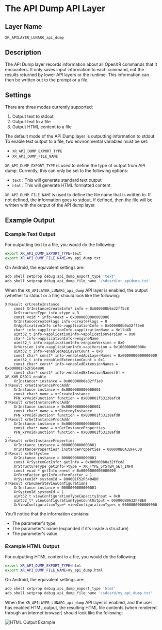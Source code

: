 # The API Dump API Layer

<!--
Copyright (c) 2017-2024, The Khronos Group Inc.

SPDX-License-Identifier: CC-BY-4.0
-->

## Layer Name

`XR_APILAYER_LUNARG_api_dump`

## Description

The API Dump layer records information about all OpenXR commands that it
encounters.  It only saves input information to each command, not the
results returned by lower API layers or the runtime.  This information can
then be written out to the prompt or a file.

## Settings

There are three modes currently supported:

1. Output text to stdout
2. Output text to a file
3. Output HTML content to a file

The default mode of the API Dump layer is outputting information to
stdout.  To enable text output to a file, two environmental variables
must be set:

* `XR_API_DUMP_EXPORT_TYPE`
* `XR_API_DUMP_FILE_NAME`

`XR_API_DUMP_EXPORT_TYPE` is used to define the type of output from API
dump.  Currently, this can only be set to the following options:

* `text`  : This will generate standard text output
* `html`  : This will generate HTML formatted content.

`XR_API_DUMP_FILE_NAME` is used to define the file name that is written
to.  If not defined, the information goes to stdout.  If defined,
then the file will be written with the output of the API dump layer.

## Example Output

### Example Text Output

For outputting text to a file, you would do the following:

```sh
export XR_API_DUMP_EXPORT_TYPE=text
export XR_API_DUMP_FILE_NAME=my_api_dump.txt
```

On Android, the equivalent settings are:
```sh
adb shell setprop debug.api_dump_export_type 'text'
adb shell setprop debug.api_dump_file_name '/sdcard/xr_apidump.txt'
```

When the `XR_APILAYER_LUNARG_api_dump` API layer is enabled, the
output (whether to stdout or a file) should look like
the following:

```none
XrResult xrCreateInstance
    const XrInstanceCreateInfo* info = 0x000000b0a32ff5c8
    XrStructureType info->type = 3
    const void * info->next = 0x0000000000000000
    XrInstanceCreateFlags info->createFlags = 0
    XrApplicationInfo info->applicationInfo = 0x000000b0a32ff5e0
    char* info->applicationInfo->applicationName = HelloXR
    uint32_t info->applicationInfo->applicationVersion = 0x0
    char* info->applicationInfo->engineName
    uint32_t info->applicationInfo->engineVersion = 0x0
    XrVersion info->applicationInfo->apiVersion = 0x100000000000e
    uint32_t info->enabledApiLayerCount = 0x0
    const char* const* info->enabledApiLayerNames = 0x0000000000000000
    uint32_t info->enabledExtensionCount = 0x1
    const char* const* info->enabledExtensionNames = 0x000001F52F564890
    const char* const* info->enabledExtensionNames[0] = XR_KHR_D3D11_enable
    XrInstance* instance = 0x000000b0a32ff1e0
XrResult xrGetInstanceProcAddr
    XrInstance instance = 0x0000000000000001
    const char* name = xrCreateInstance
    PFN_xrVoidFunction* function = 0x000001f53138afc8
XrResult xrGetInstanceProcAddr
    XrInstance instance = 0x0000000000000001
    const char* name = xrDestroyInstance
    PFN_xrVoidFunction* function = 0x000001f53138afd0
XrResult xrGetInstanceProcAddr
    XrInstance instance = 0x0000000000000001
    const char* name = xrGetInstanceProperties
    PFN_xrVoidFunction* function = 0x000001f53138afd8
...
XrResult xrGetInstanceProperties
    XrInstance instance = 0000000000000001
    XrInstanceProperties* instanceProperties = 000000B0A32FFC30
XrResult xrGetSystem
    XrInstance instance = 0000000000000001
    const XrSystemGetInfo* getInfo = 0x000000b0a32ffcd8
    XrStructureType getInfo->type = XR_TYPE_SYSTEM_GET_INFO
    const void * getInfo->next = 0x0000000000000000
    XrFormFactor getInfo->formFactor = 1
    XrSystemId* systemId = 000001F52F5484B0
XrResult xrEnumerateViewConfigurations
    XrInstance instance = 0000000000000001
    XrSystemId systemId = 1
    uint32_t viewConfigurationTypeCapacityInput = 0x0
    uint32_t* viewConfigurationTypeCountOutput = 000000B0A32FFBE0
    XrViewConfigurationType* viewConfigurationTypes = 0000000000000000
```

You'll notice that the information contains:

* The parameter's type
* The parameter's name (expanded if it's inside a structure)
* The parameter's value

### Example HTML Output

For outputting HTML content to a file, you would do the following:

```sh
export XR_API_DUMP_EXPORT_TYPE=html
export XR_API_DUMP_FILE_NAME=my_api_dump.html
```
On Android, the equivalent settings are:
```sh
adb shell setprop debug.api_dump_export_type 'html'
adb shell setprop debug.api_dump_file_name '/sdcard/my_api_dump.txt'
```

When the `XR_APILAYER_LUNARG_api_dump` API layer is enabled, and the
user has enabled HTML output, the resulting HTML file contents
(when rendered through an internet browser) should look like the
following:

![HTML Output Example](./OpenXR_API_Dump.png)

